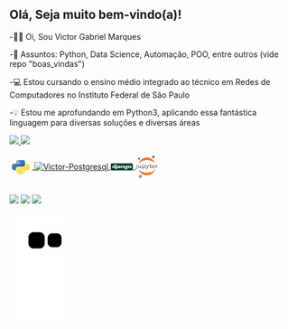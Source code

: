 ## Olá, Seja muito bem-vindo(a)!

-🙋‍♂️ Oi, Sou Victor Gabriel Marques

-💭 Assuntos: Python, Data Science, Automação, POO, entre outros (vide repo "boas_vindas")

-💻 Estou cursando o ensino médio integrado ao técnico em Redes de Computadores no Instituto Federal de São Paulo

-💡 Estou me aprofundando em Python3, aplicando essa fantástica linguagem para diversas soluções e diversas áreas


<div>
  <a href="https://github.com/VictorGM01">
  <img height="140em" src="https://github-readme-stats.vercel.app/api?username=VictorGM01&show_icons=true&theme=gotham&include_all_commits=true&count_private=true"/>
  <img height="140em" src="https://github-readme-stats.vercel.app/api/top-langs/?username=VictorGM01&layout=compact&langs_count=7&theme=gotham"/>
</div>
<div style="display: inline_block"><br>
  <img align="center" alt="Victor-Python" height="30" width="40" src="https://raw.githubusercontent.com/devicons/devicon/master/icons/python/python-original.svg">
  <img align="center" alt="Victor-Postgresql" height="30" width="40" src="https://cdn.jsdelivr.net/gh/devicons/devicon/icons/postgresql/postgresql-original.svg">
  <img align="center" alt="Victor-Django" height="30" width="40" src="https://raw.githubusercontent.com/devicons/devicon/master/icons/django/django-original.svg">
  <img align="center" alt="Victor-Jupyter" heigt="30" width="40" src="https://github.com/devicons/devicon/blob/master/icons/jupyter/jupyter-original-wordmark.svg">
</div>
  
##
  
<div> 
  <a href="https://instagram.com/victor_gabriiielll" target="_blank"><img src="https://img.shields.io/badge/-Instagram-%23E4405F?style=for-the-badge&logo=instagram&logoColor=white" target="_blank"></a>
  <a href = "mailto:victormarques8801@gmail.com"><img src="https://img.shields.io/badge/-Gmail-%23333?style=for-the-badge&logo=gmail&logoColor=white" target="_blank"></a>
  <a href="http://linkedin.com/in/victor-gabriel-marques-4a327a208" target="_blank"><img src="https://img.shields.io/badge/-LinkedIn-%230077B5?style=for-the-badge&logo=linkedin&logoColor=white" target="_blank"></a> 
 
  ![Snake animation](https://github.com/VictorGM01/VictorGM01/blob/output/github-contribution-grid-snake.svg)

<div>
